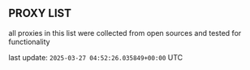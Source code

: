 ## PROXY LIST

all proxies in this list were collected from open sources and tested for functionality

last update: `2025-03-27 04:52:26.035849+00:00` UTC